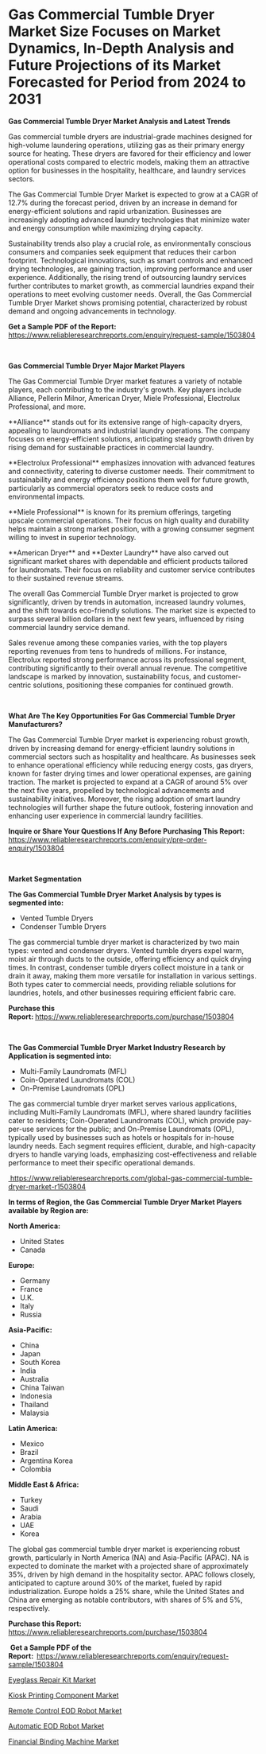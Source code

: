 <p><h1>Gas Commercial Tumble Dryer Market Size Focuses on Market Dynamics, In-Depth Analysis and Future Projections of its Market Forecasted for Period from 2024 to 2031</h1></p><p><strong>Gas Commercial Tumble Dryer Market Analysis and Latest Trends</strong></p>
<p><p>Gas commercial tumble dryers are industrial-grade machines designed for high-volume laundering operations, utilizing gas as their primary energy source for heating. These dryers are favored for their efficiency and lower operational costs compared to electric models, making them an attractive option for businesses in the hospitality, healthcare, and laundry services sectors.</p><p>The Gas Commercial Tumble Dryer Market is expected to grow at a CAGR of 12.7% during the forecast period, driven by an increase in demand for energy-efficient solutions and rapid urbanization. Businesses are increasingly adopting advanced laundry technologies that minimize water and energy consumption while maximizing drying capacity. </p><p>Sustainability trends also play a crucial role, as environmentally conscious consumers and companies seek equipment that reduces their carbon footprint. Technological innovations, such as smart controls and enhanced drying technologies, are gaining traction, improving performance and user experience. Additionally, the rising trend of outsourcing laundry services further contributes to market growth, as commercial laundries expand their operations to meet evolving customer needs. Overall, the Gas Commercial Tumble Dryer Market shows promising potential, characterized by robust demand and ongoing advancements in technology.</p></p>
<p><strong>Get a Sample PDF of the Report:&nbsp;</strong> <a href="https://www.reliableresearchreports.com/enquiry/request-sample/1503804?utm_campaign=9&utm_medium=2&utm_source=Github&utm_content=ia&utm_term=27092024&utm_id=gas-commercial-tumble-dryer">https://www.reliableresearchreports.com/enquiry/request-sample/1503804</a></p>
<p>&nbsp;</p>
<p><strong>Gas Commercial Tumble Dryer Major Market Players</strong></p>
<p><p>The Gas Commercial Tumble Dryer market features a variety of notable players, each contributing to the industry's growth. Key players include Alliance, Pellerin Milnor, American Dryer, Miele Professional, Electrolux Professional, and more. </p><p>**Alliance** stands out for its extensive range of high-capacity dryers, appealing to laundromats and industrial laundry operations. The company focuses on energy-efficient solutions, anticipating steady growth driven by rising demand for sustainable practices in commercial laundry.</p><p>**Electrolux Professional** emphasizes innovation with advanced features and connectivity, catering to diverse customer needs. Their commitment to sustainability and energy efficiency positions them well for future growth, particularly as commercial operators seek to reduce costs and environmental impacts.</p><p>**Miele Professional** is known for its premium offerings, targeting upscale commercial operations. Their focus on high quality and durability helps maintain a strong market position, with a growing consumer segment willing to invest in superior technology.</p><p>**American Dryer** and **Dexter Laundry** have also carved out significant market shares with dependable and efficient products tailored for laundromats. Their focus on reliability and customer service contributes to their sustained revenue streams.</p><p>The overall Gas Commercial Tumble Dryer market is projected to grow significantly, driven by trends in automation, increased laundry volumes, and the shift towards eco-friendly solutions. The market size is expected to surpass several billion dollars in the next few years, influenced by rising commercial laundry service demand.</p><p>Sales revenue among these companies varies, with the top players reporting revenues from tens to hundreds of millions. For instance, Electrolux reported strong performance across its professional segment, contributing significantly to their overall annual revenue. The competitive landscape is marked by innovation, sustainability focus, and customer-centric solutions, positioning these companies for continued growth.</p></p>
<p>&nbsp;</p>
<p><strong>What Are The Key Opportunities For Gas Commercial Tumble Dryer Manufacturers?</strong></p>
<p><p>The Gas Commercial Tumble Dryer market is experiencing robust growth, driven by increasing demand for energy-efficient laundry solutions in commercial sectors such as hospitality and healthcare. As businesses seek to enhance operational efficiency while reducing energy costs, gas dryers, known for faster drying times and lower operational expenses, are gaining traction. The market is projected to expand at a CAGR of around 5% over the next five years, propelled by technological advancements and sustainability initiatives. Moreover, the rising adoption of smart laundry technologies will further shape the future outlook, fostering innovation and enhancing user experience in commercial laundry facilities.</p></p>
<p><strong>Inquire or Share Your Questions If Any Before Purchasing This Report:</strong> <a href="https://www.reliableresearchreports.com/enquiry/pre-order-enquiry/1503804?utm_campaign=9&utm_medium=2&utm_source=Github&utm_content=ia&utm_term=27092024&utm_id=gas-commercial-tumble-dryer">https://www.reliableresearchreports.com/enquiry/pre-order-enquiry/1503804</a></p>
<p>&nbsp;</p>
<p><strong>Market Segmentation</strong></p>
<p><strong>The Gas Commercial Tumble Dryer Market Analysis by types is segmented into:</strong></p>
<p><ul><li>Vented Tumble Dryers</li><li>Condenser Tumble Dryers</li></ul></p>
<p><p>The gas commercial tumble dryer market is characterized by two main types: vented and condenser dryers. Vented tumble dryers expel warm, moist air through ducts to the outside, offering efficiency and quick drying times. In contrast, condenser tumble dryers collect moisture in a tank or drain it away, making them more versatile for installation in various settings. Both types cater to commercial needs, providing reliable solutions for laundries, hotels, and other businesses requiring efficient fabric care.</p></p>
<p><strong>Purchase this Report:&nbsp;</strong><a href="https://www.reliableresearchreports.com/purchase/1503804?utm_campaign=9&utm_medium=2&utm_source=Github&utm_content=ia&utm_term=27092024&utm_id=gas-commercial-tumble-dryer">https://www.reliableresearchreports.com/purchase/1503804</a></p>
<p>&nbsp;</p>
<p><strong>The Gas Commercial Tumble Dryer Market Industry Research by Application is segmented into:</strong></p>
<p><ul><li>Multi-Family Laundromats (MFL)</li><li>Coin-Operated Laundromats (COL)</li><li>On-Premise Laundromats (OPL)</li></ul></p>
<p><p>The gas commercial tumble dryer market serves various applications, including Multi-Family Laundromats (MFL), where shared laundry facilities cater to residents; Coin-Operated Laundromats (COL), which provide pay-per-use services for the public; and On-Premise Laundromats (OPL), typically used by businesses such as hotels or hospitals for in-house laundry needs. Each segment requires efficient, durable, and high-capacity dryers to handle varying loads, emphasizing cost-effectiveness and reliable performance to meet their specific operational demands.</p></p>
<p><a href="https://www.reliableresearchreports.com/global-gas-commercial-tumble-dryer-market-r1503804?utm_campaign=9&utm_medium=2&utm_source=Github&utm_content=ia&utm_term=27092024&utm_id=gas-commercial-tumble-dryer">&nbsp;https://www.reliableresearchreports.com/global-gas-commercial-tumble-dryer-market-r1503804</a></p>
<p><strong>In terms of Region, the Gas Commercial Tumble Dryer Market Players available by Region are:</strong></p>
<p>
    <p> <strong> North America: </strong>
        <ul>
            <li>United States</li>
            <li>Canada</li>
        </ul>
        </p> 
    <p> <strong> Europe: </strong>
        <ul>
            <li>Germany</li>
            <li>France</li>
            <li>U.K.</li>
            <li>Italy</li>
            <li>Russia</li>
        </ul>
        </p> 
    <p> <strong> Asia-Pacific: </strong>
        <ul>
            <li>China</li>
            <li>Japan</li>
            <li>South Korea</li>
            <li>India</li>
            <li>Australia</li>
            <li>China Taiwan</li>
            <li>Indonesia</li>
            <li>Thailand</li>
            <li>Malaysia</li>
        </ul>
        </p> 
    <p> <strong> Latin America: </strong>
        <ul>
            <li>Mexico</li>
            <li>Brazil</li>
            <li>Argentina Korea</li>
            <li>Colombia</li>
        </ul>
        </p> 
    <p> <strong> Middle East & Africa: </strong>
        <ul>
            <li>Turkey</li>
            <li>Saudi</li>
            <li>Arabia</li>
            <li>UAE</li>
            <li>Korea</li>
        </ul>
    </p>
    </p>
<p><p>The global gas commercial tumble dryer market is experiencing robust growth, particularly in North America (NA) and Asia-Pacific (APAC). NA is expected to dominate the market with a projected share of approximately 35%, driven by high demand in the hospitality sector. APAC follows closely, anticipated to capture around 30% of the market, fueled by rapid industrialization. Europe holds a 25% share, while the United States and China are emerging as notable contributors, with shares of 5% and 5%, respectively.</p></p>
<p><strong>Purchase this Report: </strong><a href="https://www.reliableresearchreports.com/purchase/1503804?utm_campaign=9&utm_medium=2&utm_source=Github&utm_content=ia&utm_term=27092024&utm_id=gas-commercial-tumble-dryer">https://www.reliableresearchreports.com/purchase/1503804</a></p>
<p>&nbsp;<strong>Get a Sample PDF of the Report:&nbsp;&nbsp;</strong><a href="https://www.reliableresearchreports.com/enquiry/request-sample/1503804?utm_campaign=9&utm_medium=2&utm_source=Github&utm_content=ia&utm_term=27092024&utm_id=gas-commercial-tumble-dryer">https://www.reliableresearchreports.com/enquiry/request-sample/1503804</a></p>
<p><strong></strong></p>
<p><p><a href="https://www.linkedin.com/pulse/global-eyeglass-repair-kit-market-trends-analysis-future-kiomf?trackingId=9WTYCkhUR7St34mtJ4Wwdg%3D%3D&utm_campaign=9&utm_medium=2&utm_source=Github&utm_content=ia&utm_term=27092024&utm_id=gas-commercial-tumble-dryer">Eyeglass Repair Kit Market</a></p><p><a href="https://issuu.com/reportprime-2/docs/kiosk-printing-component-market-siz_569a5b3cea8326?utm_campaign=9&utm_medium=2&utm_source=Github&utm_content=ia&utm_term=27092024&utm_id=gas-commercial-tumble-dryer">Kiosk Printing Component Market</a></p><p><a href="https://github.com/hgf64gh/Market-Research-Report-List-1/blob/main/remote-control-eod-robot-market.md?utm_campaign=9&utm_medium=2&utm_source=Github&utm_content=ia&utm_term=27092024&utm_id=gas-commercial-tumble-dryer">Remote Control EOD Robot Market</a></p><p><a href="https://github.com/SanjidaMahmud54/Market-Research-Report-List-1/blob/main/automatic-eod-robot-market.md?utm_campaign=9&utm_medium=2&utm_source=Github&utm_content=ia&utm_term=27092024&utm_id=gas-commercial-tumble-dryer">Automatic EOD Robot Market</a></p><p><a href="https://www.linkedin.com/pulse/what-emerging-market-trends-financial-binding-machine-detailed-40dre?trackingId=7KcOg%2FD%2FRB2OptygG07ggw%3D%3D&utm_campaign=9&utm_medium=2&utm_source=Github&utm_content=ia&utm_term=27092024&utm_id=gas-commercial-tumble-dryer">Financial Binding Machine Market</a></p></p>
